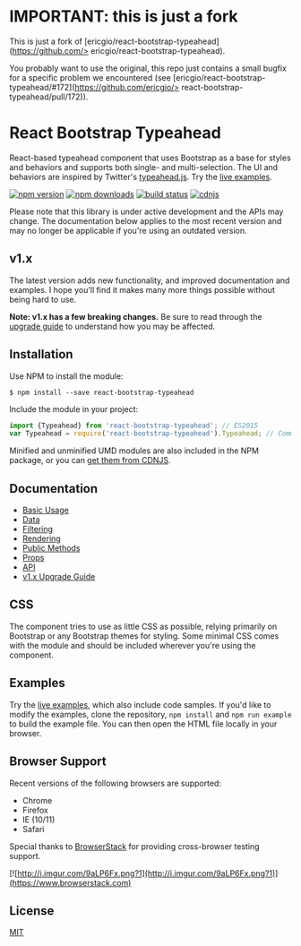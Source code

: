 # IMPORTANT: this is just a fork 
This is just a fork of [ericgio/react-bootstrap-typeahead](https://github.com/> ericgio/react-bootstrap-typeahead).

You probably want to use the original,
this repo just contains a small bugfix for a specific problem we encountered (see [ericgio/react-bootstrap-typeahead/#172](https://github.com/ericgio/> react-bootstrap-typeahead/pull/172)).


# React Bootstrap Typeahead
React-based typeahead component that uses Bootstrap as a base for styles and behaviors and supports both single- and multi-selection. The UI and behaviors are inspired by Twitter's [typeahead.js](https://github.com/twitter/typeahead.js). Try the [live examples](http://ericgio.github.io/react-bootstrap-typeahead/).

[![npm version](https://img.shields.io/npm/v/react-bootstrap-typeahead.svg?style=flat-square)](https://www.npmjs.com/package/react-bootstrap-typeahead)
[![npm downloads](https://img.shields.io/npm/dm/react-bootstrap-typeahead.svg?style=flat-square)](https://www.npmjs.com/package/react-bootstrap-typeahead)
[![build status](https://img.shields.io/travis/ericgio/react-bootstrap-typeahead/master.svg?style=flat-square)](https://travis-ci.org/ericgio/react-bootstrap-typeahead)
[![cdnjs](https://img.shields.io/cdnjs/v/react-bootstrap-typeahead.svg?style=flat-square)](https://cdnjs.com/libraries/react-bootstrap-typeahead)

Please note that this library is under active development and the APIs may change. The documentation below applies to the most recent version and may no longer be applicable if you're using an outdated version.

## v1.x
The latest version adds new functionality, and improved documentation and examples. I hope you'll find it makes many more things possible without being hard to use.

**Note: v1.x has a few breaking changes.** Be sure to read through the [upgrade guide](docs/Upgrading.md) to understand how you may be affected.

## Installation
Use NPM to install the module:
```
$ npm install --save react-bootstrap-typeahead
```

Include the module in your project:
```jsx
import {Typeahead} from 'react-bootstrap-typeahead'; // ES2015
var Typeahead = require('react-bootstrap-typeahead').Typeahead; // CommonJS
```

Minified and unminified UMD modules are also included in the NPM package, or you can [get them from CDNJS](https://cdnjs.com/libraries/react-bootstrap-typeahead).

## Documentation
- [Basic Usage](docs/Usage.md)
- [Data](docs/Data.md)
- [Filtering](docs/Filtering.md)
- [Rendering](docs/Rendering.md)
- [Public Methods](docs/Methods.md)
- [Props](docs/Props.md)
- [API](docs/API.md)
- [v1.x Upgrade Guide](docs/Upgrading.md)

## CSS
The component tries to use as little CSS as possible, relying primarily on Bootstrap or any Bootstrap themes for styling. Some minimal CSS comes with the module and should be included wherever you're using the component.

## Examples
Try the [live examples](http://ericgio.github.io/react-bootstrap-typeahead/), which also include code samples. If you'd like to modify the examples, clone the repository, `npm install` and `npm run example` to build the example file. You can then open the HTML file locally in your browser.

## Browser Support
Recent versions of the following browsers are supported:
- Chrome
- Firefox
- IE (10/11)
- Safari

Special thanks to [BrowserStack](https://www.browserstack.com) for providing cross-browser testing support.

[![http://i.imgur.com/9aLP6Fx.png?1](http://i.imgur.com/9aLP6Fx.png?1)](https://www.browserstack.com)

## License
[MIT](https://github.com/ericgio/react-bootstrap-typeahead/blob/master/LICENSE.md)
